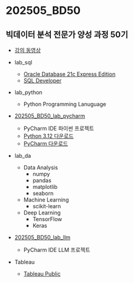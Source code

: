 # 202505_BD50

## 빅데이터 분석 전문가 양성 과정 50기

* [강의 동영상](https://www.youtube.com/playlist?list=PLIYf0rAjO5mbGpnAknV_9y3hw6ERrS-Fd)

* lab_sql
  * [Oracle Database 21c Express Edition](https://www.oracle.com/kr/database/technologies/xe-downloads.html)
  * [SQL Developer](https://www.oracle.com/kr/database/sqldeveloper/technologies/download/)

* lab_python
  * Python Programming Lanuguage

* [202505_BD50_lab_pycharm](https://github.com/JakeOh/202505_BD50_lab_pycharm)
  * PyCharm IDE 파이썬 프로젝트
  * [Python 3.12 다운로드](https://www.python.org/downloads/release/python-31210/)
  * [PyCharm 다운로드](https://www.jetbrains.com/ko-kr/pycharm/download/)

* lab_da
  * Data Analysis
    * numpy
    * pandas
    * matplotlib
    * seaborn
  * Machine Learning
    * scikit-learn
  * Deep Learning
    * TensorFlow
    * Keras

* [202505_BD50_lab_llm](https://github.com/JakeOh/202505_BD50_lab_llm)
  * PyCharm IDE LLM 프로젝트

* Tableau
  * [Tableau Public](https://public.tableau.com/)
